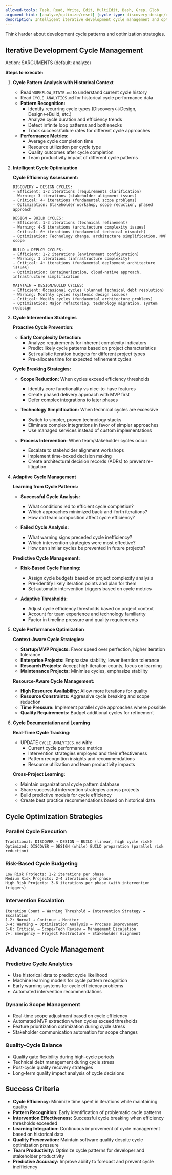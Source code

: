```yaml
---
allowed-tools: Task, Read, Write, Edit, MultiEdit, Bash, Grep, Glob
argument-hint: [analyze/optimize/reset] [cycle-type: discovery-design/design-build/build-deploy/maintain-design]
description: Intelligent iterative development cycle management and optimization
---
```


Think harder about development cycle patterns and optimization strategies.

## Iterative Development Cycle Management

Action: $ARGUMENTS (default: analyze)

**Steps to execute:**

1. **Cycle Pattern Analysis with Historical Context**
   - Read `WORKFLOW_STATE.md` to understand current cycle history
   - Read `CYCLE_ANALYTICS.md` for historical cycle performance data
   - **Pattern Recognition:**
     - Identify recurring cycle types (Discovery↔Design, Design↔Build, etc.)
     - Analyze cycle duration and efficiency trends
     - Detect infinite loop patterns and bottlenecks
     - Track success/failure rates for different cycle approaches
   - **Performance Metrics:**
     - Average cycle completion time
     - Resource utilization per cycle type
     - Quality outcomes after cycle completion
     - Team productivity impact of different cycle patterns

2. **Intelligent Cycle Optimization**

   **Cycle Efficiency Assessment:**
   ```
   DISCOVERY ↔ DESIGN CYCLES:
   - Efficient: 1-2 iterations (requirements clarification)
   - Warning: 3 iterations (stakeholder alignment issues)
   - Critical: 4+ iterations (fundamental scope problems)
   - Optimization: Stakeholder workshop, scope reduction, phased approach
   
   DESIGN ↔ BUILD CYCLES:
   - Efficient: 1-3 iterations (technical refinement)
   - Warning: 4-5 iterations (architecture complexity issues)
   - Critical: 6+ iterations (fundamental technical mismatch)
   - Optimization: Technology change, architecture simplification, MVP scope
   
   BUILD ↔ DEPLOY CYCLES:
   - Efficient: 1-2 iterations (environment configuration)
   - Warning: 3 iterations (infrastructure complexity)
   - Critical: 4+ iterations (fundamental deployment architecture issues)
   - Optimization: Containerization, cloud-native approach, infrastructure simplification
   
   MAINTAIN → DESIGN/BUILD CYCLES:
   - Efficient: Occasional cycles (planned technical debt resolution)
   - Warning: Monthly cycles (systemic design issues)
   - Critical: Weekly cycles (fundamental architecture problems)
   - Optimization: Major refactoring, technology migration, system redesign
   ```

3. **Cycle Intervention Strategies**

   **Proactive Cycle Prevention:**
   - **Early Complexity Detection:**
     - Analyze requirements for inherent complexity indicators
     - Predict likely cycle patterns based on project characteristics
     - Set realistic iteration budgets for different project types
     - Pre-allocate time for expected refinement cycles
   
   **Cycle Breaking Strategies:**
   - **Scope Reduction:** When cycles exceed efficiency thresholds
     - Identify core functionality vs nice-to-have features
     - Create phased delivery approach with MVP first
     - Defer complex integrations to later phases
   
   - **Technology Simplification:** When technical cycles are excessive
     - Switch to simpler, proven technology stacks
     - Eliminate complex integrations in favor of simpler approaches
     - Use managed services instead of custom implementations
   
   - **Process Intervention:** When team/stakeholder cycles occur
     - Escalate to stakeholder alignment workshops
     - Implement time-boxed decision making
     - Create architectural decision records (ADRs) to prevent re-litigation

4. **Adaptive Cycle Management**

   **Learning from Cycle Patterns:**
   - **Successful Cycle Analysis:**
     - What conditions led to efficient cycle completion?
     - Which approaches minimized back-and-forth iterations?
     - How did team composition affect cycle efficiency?
   
   - **Failed Cycle Analysis:**
     - What warning signs preceded cycle inefficiency?
     - Which intervention strategies were most effective?
     - How can similar cycles be prevented in future projects?
   
   **Predictive Cycle Management:**
   - **Risk-Based Cycle Planning:**
     - Assign cycle budgets based on project complexity analysis
     - Pre-identify likely iteration points and plan for them
     - Set automatic intervention triggers based on cycle metrics
   
   - **Adaptive Thresholds:**
     - Adjust cycle efficiency thresholds based on project context
     - Account for team experience and technology familiarity
     - Factor in timeline pressure and quality requirements

5. **Cycle Performance Optimization**

   **Context-Aware Cycle Strategies:**
   - **Startup/MVP Projects:** Favor speed over perfection, higher iteration tolerance
   - **Enterprise Projects:** Emphasize stability, lower iteration tolerance
   - **Research Projects:** Accept high iteration counts, focus on learning
   - **Maintenance Projects:** Minimize cycles, emphasize stability
   
   **Resource-Aware Cycle Management:**
   - **High Resource Availability:** Allow more iterations for quality
   - **Resource Constraints:** Aggressive cycle breaking and scope reduction
   - **Time Pressure:** Implement parallel cycle approaches where possible
   - **Quality Requirements:** Budget additional cycles for refinement

6. **Cycle Documentation and Learning**

   **Real-Time Cycle Tracking:**
   - UPDATE `CYCLE_ANALYTICS.md` with:
     - Current cycle performance metrics
     - Intervention strategies employed and their effectiveness
     - Pattern recognition insights and recommendations
     - Resource utilization and team productivity impacts
   
   **Cross-Project Learning:**
   - Maintain organizational cycle pattern database
   - Share successful intervention strategies across projects
   - Build predictive models for cycle efficiency
   - Create best practice recommendations based on historical data

## Cycle Optimization Strategies

### Parallel Cycle Execution
```
Traditional: DISCOVER → DESIGN → BUILD (linear, high cycle risk)
Optimized: DISCOVER ↔ DESIGN (while) BUILD preparation (parallel risk reduction)
```

### Risk-Based Cycle Budgeting
```
Low Risk Projects: 1-2 iterations per phase
Medium Risk Projects: 2-4 iterations per phase  
High Risk Projects: 3-6 iterations per phase (with intervention triggers)
```

### Intervention Escalation
```
Iteration Count → Warning Threshold → Intervention Strategy → Escalation
1-2: Normal → Continue → Monitor
3-4: Warning → Optimization Analysis → Process Improvement
5-6: Critical → Scope/Tech Review → Management Escalation
7+: Emergency → Project Restructure → Stakeholder Alignment
```

## Advanced Cycle Management

### Predictive Cycle Analytics
- Use historical data to predict cycle likelihood
- Machine learning models for cycle pattern recognition
- Early warning systems for cycle efficiency problems
- Automated intervention recommendations

### Dynamic Scope Management
- Real-time scope adjustment based on cycle efficiency
- Automated MVP extraction when cycles exceed thresholds
- Feature prioritization optimization during cycle stress
- Stakeholder communication automation for scope changes

### Quality-Cycle Balance
- Quality gate flexibility during high-cycle periods
- Technical debt management during cycle stress
- Post-cycle quality recovery strategies
- Long-term quality impact analysis of cycle decisions

## Success Criteria

- **Cycle Efficiency:** Minimize time spent in iterations while maintaining quality
- **Pattern Recognition:** Early identification of problematic cycle patterns
- **Intervention Effectiveness:** Successful cycle breaking when efficiency thresholds exceeded
- **Learning Integration:** Continuous improvement of cycle management based on historical data
- **Quality Preservation:** Maintain software quality despite cycle optimization pressure
- **Team Productivity:** Optimize cycle patterns for developer and stakeholder productivity
- **Predictive Accuracy:** Improve ability to forecast and prevent cycle inefficiency